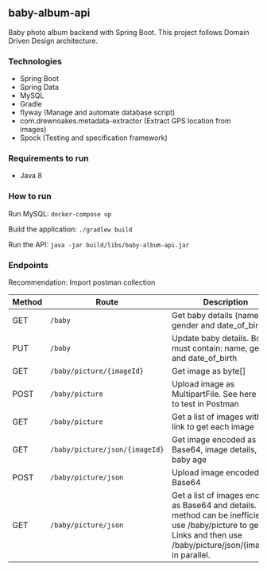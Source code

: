 ## baby-album-api ##

Baby photo album backend with Spring Boot. This project follows Domain Driven Design architecture. 

### Technologies ###

* Spring Boot
* Spring Data
* MySQL
* Gradle
* flyway (Manage and automate database script)
* com.drewnoakes.metadata-extractor (Extract GPS location from images)
* Spock (Testing and specification framework) 

### Requirements to run ###

* Java 8

### How to run ###

Run MySQL: `docker-compose up`

Build the application: `./gradlew build`     

Run the API: `java -jar build/libs/baby-album-api.jar`

### Endpoints ###

Recommendation: Import postman collection 

| Method | Route | Description |
|--------|-------|-------------|
| GET    | `/baby` | Get baby details (name, gender and date_of_birth) |
| PUT    | `/baby` | Update baby details. Body must contain: name, gender and date_of_birth |
| GET    | `/baby/picture/{imageId}` | Get image as byte[] |
| POST   | `/baby/picture` | Upload image as MultipartFile. See here how to test in Postman |
| GET    | `/baby/picture` | Get a list of images with the link to get each image |
| GET    | `/baby/picture/json/{imageId}` | Get image encoded as Base64, image details, and baby age|
| POST   | `/baby/picture/json` | Upload image encoded as Base64|
| GET    | `/baby/picture/json` | Get a list of images encoded as Base64 and details. This method can be inefficient, use /baby/picture to get Links and then use /baby/picture/json/{imageId} in parallel.|

